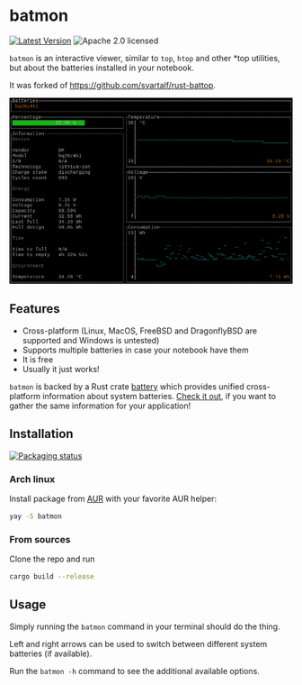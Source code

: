 # batmon

[![Latest Version](https://img.shields.io/crates/v/batmon.svg)](https://crates.io/crates/batmon)
![Apache 2.0 licensed](https://img.shields.io/badge/license-Apache%202.0-blue.svg)

`batmon` is an interactive viewer, similar to `top`, `htop` and other *top utilities, but about the batteries installed in your notebook.

It was forked of <https://github.com/svartalf/rust-battop>.

![Screenshot](./assets/screenshot.png)

## Features

- Cross-platform (Linux, MacOS, FreeBSD and DragonflyBSD are supported and Windows is untested)
- Supports multiple batteries in case your notebook have them
- It is free
- Usually it just works!

`batmon` is backed by a Rust crate [battery](https://crates.io/crates/starship_battery) which provides unified cross-platform information about system batteries.
[Check it out](https://github.com/starship/rust-battery), if you want to gather the same information for your application!

## Installation

[![Packaging status](https://repology.org/badge/vertical-allrepos/batmon.svg)](https://repology.org/project/batmon/versions)

### Arch linux

Install package from [AUR](https://aur.archlinux.org/packages/batmon/) with your favorite AUR helper:

```sh
yay -S batmon
```

### From sources

Clone the repo and run

```sh
cargo build --release
```

## Usage

Simply running the `batmon` command in your terminal should do the thing.

Left and right arrows can be used to switch between different system batteries (if available).

Run the `batmon -h` command to see the additional available options.
